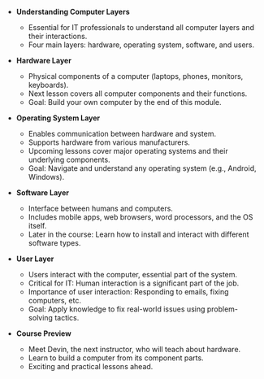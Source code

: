 - **Understanding Computer Layers**
  - Essential for IT professionals to understand all computer layers and their interactions.
  - Four main layers: hardware, operating system, software, and users.

- **Hardware Layer**
  - Physical components of a computer (laptops, phones, monitors, keyboards).
  - Next lesson covers all computer components and their functions.
  - Goal: Build your own computer by the end of this module.

- **Operating System Layer**
  - Enables communication between hardware and system.
  - Supports hardware from various manufacturers.
  - Upcoming lessons cover major operating systems and their underlying components.
  - Goal: Navigate and understand any operating system (e.g., Android, Windows).

- **Software Layer**
  - Interface between humans and computers.
  - Includes mobile apps, web browsers, word processors, and the OS itself.
  - Later in the course: Learn how to install and interact with different software types.

- **User Layer**
  - Users interact with the computer, essential part of the system.
  - Critical for IT: Human interaction is a significant part of the job.
  - Importance of user interaction: Responding to emails, fixing computers, etc.
  - Goal: Apply knowledge to fix real-world issues using problem-solving tactics.

- **Course Preview**
  - Meet Devin, the next instructor, who will teach about hardware.
  - Learn to build a computer from its component parts.
  - Exciting and practical lessons ahead.

